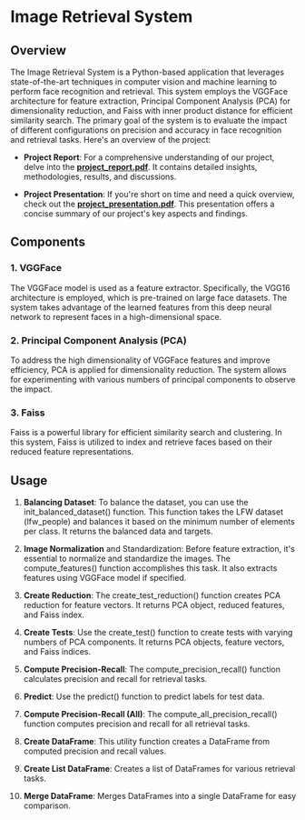 # Image Retrieval System

## Overview

The Image Retrieval System is a Python-based application that leverages state-of-the-art techniques in computer vision and machine learning to perform face recognition and retrieval. 
This system employs the VGGFace architecture for feature extraction, Principal Component Analysis (PCA) for dimensionality reduction, and Faiss with inner product distance for efficient similarity search. 
The primary goal of the system is to evaluate the impact of different configurations on precision and accuracy in face recognition and retrieval tasks.<be>
Here's an overview of the project:

- **Project Report**: For a comprehensive understanding of our project, delve into the [**project_report.pdf**](https://github.com/villifCoder559/VGGFaceFeatures_PCA/blob/main/project_report.pdf). It contains detailed insights, methodologies, results, and discussions.

- **Project Presentation**: If you're short on time and need a quick overview, check out the [**project_presentation.pdf**](https://github.com/villifCoder559/VGGFaceFeatures_PCA/blob/main/project_presentation.pdf). This presentation offers a concise summary of our project's key aspects and findings.



## Components

### 1. VGGFace

The VGGFace model is used as a feature extractor. Specifically, the VGG16 architecture is employed, which is pre-trained on large face datasets. 
The system takes advantage of the learned features from this deep neural network to represent faces in a high-dimensional space.

### 2. Principal Component Analysis (PCA)

To address the high dimensionality of VGGFace features and improve efficiency, PCA is applied for dimensionality reduction. 
The system allows for experimenting with various numbers of principal components to observe the impact.

### 3. Faiss
Faiss is a powerful library for efficient similarity search and clustering. In this system, Faiss is utilized to index and retrieve faces based on their reduced feature representations. 

## Usage
1. **Balancing Dataset**: To balance the dataset, you can use the init_balanced_dataset() function. This function takes the LFW dataset (lfw_people) and balances it based on the minimum number of elements per class. It returns the balanced data and targets.

2. **Image Normalization** and Standardization: Before feature extraction, it's essential to normalize and standardize the images. The compute_features() function accomplishes this task. It also extracts features using VGGFace model if specified.

3. **Create Reduction**: The create_test_reduction() function creates PCA reduction for feature vectors. It returns PCA object, reduced features, and Faiss index.

4. **Create Tests**: Use the create_test() function to create tests with varying numbers of PCA components. It returns PCA objects, feature vectors, and Faiss indices.

5. **Compute Precision-Recall**: The compute_precision_recall() function calculates precision and recall for retrieval tasks.

6. **Predict**: Use the predict() function to predict labels for test data.

7. **Compute Precision-Recall (All)**: The compute_all_precision_recall() function computes precision and recall for all retrieval tasks.

8. **Create DataFrame**: This utility function creates a DataFrame from computed precision and recall values.

9. **Create List DataFrame**: Creates a list of DataFrames for various retrieval tasks.

10. **Merge DataFrame**: Merges DataFrames into a single DataFrame for easy comparison.
